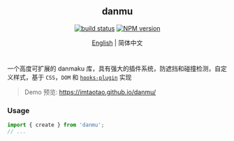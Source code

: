 <div align="center">
<h2>danmu</h2>

[![build status](https://github.com/imtaotao/danmu/actions/workflows/deploy.yml/badge.svg?branch=master)](https://github.com/imtaotao/danmu/actions/workflows/deploy.yml) [![NPM version](https://img.shields.io/npm/v/danmu.svg?color=a1b858&label=)](https://www.npmjs.com/package/danmu)

</div>

<div align="center">

[English](./README.md) | 简体中文

</div>

<h1></h1>

一个高度可扩展的 danmaku 库，具有强大的插件系统，防遮挡和碰撞检测，自定义样式，基于 `CSS`，`DOM` 和 [`hooks-plugin`](https://github.com/imtaotao/hooks-plugin) 实现

> Demo 预览: https://imtaotao.github.io/danmu/


### Usage

```js
import { create } from 'danmu';
// ...
```
